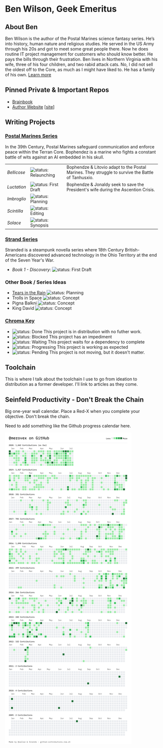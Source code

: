 # Ben Wilson, Geek Emeritus

## About Ben

Ben Wilson is the author of the Postal Marines science fantasy series. He’s into history, human nature and religious studies. He served in the US Army through his 20s and got to meet some great people there. Now he does routine IT project management for customers who should know better. He pays the bills through their frustration. Ben lives in Northern Virginia with his wife, three of his four children, and two rabid attack cats. No, I did not sell the oldest off to the Core, as much as I might have liked to. He has a family of his own.
[Learn more](https://benwilsonwrites.com/)

## Pinned Private & Important Repos

* [Brainbook](https://github.com/Merovex/brain-book)
* [Author Website](https://github.com/Merovex/merovex.github.io) [[site](https://benwilsonwrites.com/)]

## Writing Projects

### [Postal Marines Series](https://github.com/Merovex/postal-marines-series)

In the 39th Century, Postal Marines safeguard communication and enforce peace within the Terran Core. Bophendez is a marine who fights a constant battle of wits against an AI embedded in his skull.

 <!-- * Write about 100 years from now, when Musk wins. -->

| | | |
| - | - | - |
| _Bellicose_ | ![status: Relaunching](https://img.shields.io/badge/status-Relaunch:Waiting%20Editor-DarkOrange.svg) | Bophendze & Litovio adapt to the Postal Marines. They struggle to survive the Battle of Tanhusxio. |
| _Luctation_ | ![status: First Draft](https://img.shields.io/badge/status-First%20Draft:Working-ForestGreen.svg) | Bophendze & Jonaldy seek to save the President's wife during the Ascention Crisis. |
| _Imbroglio_ | ![status: Planning](https://img.shields.io/badge/status-Planning-RosyBrown.svg) |
| _Scintilla_ | ![status: Editing](https://img.shields.io/badge/status-Revision:With%20Editor-ForestGreen.svg) |
| _Solace_ | ![status: Synopsis](https://img.shields.io/badge/status-Synopsis-RosyBrown.svg) |

### [Strand Series](https://github.com/Merovex/stranded-series)

Stranded is a steampunk novella series where 18th Century British-Americans discovered advanced technology in the Ohio Territory at the end of the Seven Year's War.

  * _Book 1 - Discovery_: ![status: First Draft](https://img.shields.io/badge/status-First%20Draft:Waiting-RosyBrown.svg)

### Other Book / Series Ideas

* [Tears in the Rain](https://github.com/Merovex/tears) ![status: Planning](https://img.shields.io/badge/status-Planning-RosyBrown.svg)
* Trolls in Space ![status: Concept](https://img.shields.io/badge/status-Concept-RosyBrown.svg)
* Pigna Balkni ![status: Concept](https://img.shields.io/badge/status-Concept-RosyBrown.svg)
* King David   ![status: Concept](https://img.shields.io/badge/status-Concept-RosyBrown.svg)

### [Chroma Key](https://developer.mozilla.org/en-US/docs/Web/CSS/color_value)

* ![status: Done](https://img.shields.io/badge/status-Done-Blue.svg) This project is in distribution with no futher work.
* ![status: Blocked](https://img.shields.io/badge/status-Blocked-Firebrick.svg) This project has an impediment
* ![status: Waiting](https://img.shields.io/badge/status-Waiting-DarkOrange.svg) This project waits for a dependency to complete
* ![status: Progressing](https://img.shields.io/badge/status-Progressing-ForestGreen.svg) This project is working as expected
* ![status: Pending](https://img.shields.io/badge/status-Pending-RosyBrown.svg) This project is not moving, but it doesn't matter.

## Toolchain

This is where I talk about the toolchain I use to go from ideation to distribution as a former developer. I'll link to articles as they come.

## Seinfeld Productivity - Don't Break the Chain

Big one-year wall calendar. Place a Red-X when you complete your objective. Don't break the chain.

Need to add something like the Github progress calendar here.

![Contributions](https://github.com/Merovex/Merovex/blob/master/contributions.png)

<!--
**Merovex/Merovex** is a ✨ _special_ ✨ repository because its `README.md` (this file) appears on your GitHub profile.

Here are some ideas to get you started:

- 🔭 I’m currently working on ...
- 🌱 I’m currently learning ...
- 👯 I’m looking to collaborate on ...
- 🤔 I’m looking for help with ...
- 💬 Ask me about ...
- 📫 How to reach me: ...
- 😄 Pronouns: ...
- ⚡ Fun fact: ...
-->
